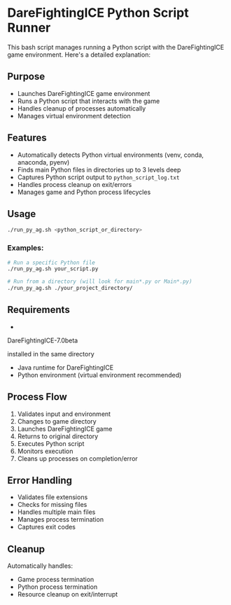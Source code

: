 # DareFightingICE Python Script Runner

This bash script manages running a Python script with the DareFightingICE game environment. Here's a detailed explanation:

## Purpose
- Launches DareFightingICE game environment
- Runs a Python script that interacts with the game
- Handles cleanup of processes automatically
- Manages virtual environment detection

## Features
- Automatically detects Python virtual environments (venv, conda, anaconda, pyenv)
- Finds main Python files in directories up to 3 levels deep
- Captures Python script output to `python_script_log.txt`
- Handles process cleanup on exit/errors
- Manages game and Python process lifecycles

## Usage

```bash
./run_py_ag.sh <python_script_or_directory>
```

### Examples:
```bash
# Run a specific Python file
./run_py_ag.sh your_script.py

# Run from a directory (will look for main*.py or Main*.py)
./run_py_ag.sh ./your_project_directory/
```

## Requirements
- 

DareFightingICE-7.0beta

 installed in the same directory
- Java runtime for DareFightingICE
- Python environment (virtual environment recommended)

## Process Flow
1. Validates input and environment
2. Changes to game directory
3. Launches DareFightingICE game
4. Returns to original directory
5. Executes Python script
6. Monitors execution
7. Cleans up processes on completion/error

## Error Handling
- Validates file extensions
- Checks for missing files
- Handles multiple main files
- Manages process termination
- Captures exit codes

## Cleanup
Automatically handles:
- Game process termination
- Python process termination
- Resource cleanup on exit/interrupt